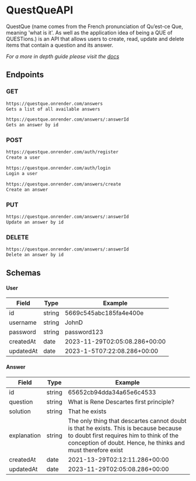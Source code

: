 # QuestQueAPI

QuestQue (name comes from the French pronunciation of Qu’est-ce Que, meaning 'what is it'. As well as the application idea of being a QUE of QUESTions.) is an API that allows users to create, read, update and delete items that contain a question and its answer.

_For a more in depth guide please visit the [docs](https://documenter.getpostman.com/view/28561890/2s9YeG5rXQ)_

## Endpoints

### GET

```sh
https://questque.onrender.com/answers
Gets a list of all available answers
```

```sh
https://questque.onrender.com/answers/:answerId
Gets an answer by id
```

### POST

```sh
https://questque.onrender.com/auth/register
Create a user
```

```sh
https://questque.onrender.com/auth/login
Login a user
```

```sh
https://questque.onrender.com/answers/create
Create an answer
```

### PUT

```sh
https://questque.onrender.com/answers/:answerId
Update an answer by id
```

### DELETE

```sh
https://questque.onrender.com/answers/:answerId
Delete an answer by id
```

## Schemas

#### User

| Field     | Type   | Example                       |
| --------- | ------ | ----------------------------- |
| id        | string | 5669c545abc185fa4e400e        |
| username  | string | JohnD                         |
| password  | string | password123                   |
| createdAt | date   | 2023-11-29T02:05:08.286+00:00 |
| updatedAt | date   | 2023-1-5T07:22:08.286+00:00   |

#### Answer

| Field       | Type   | Example                                                                                                                                                                                          |
| ----------- | ------ | ------------------------------------------------------------------------------------------------------------------------------------------------------------------------------------------------ |
| id          | string | 65652cb94dda34a65e6c4533                                                                                                                                                                         |
| question    | string | What is Rene Descartes first principle?                                                                                                                                                          |
| solution    | string | That he exists                                                                                                                                                                                   |
| explanation | string | The only thing that descartes cannot doubt is that he exists. This is because because to doubt first requires him to think of the conception of doubt. Hence, he thinks and must therefore exist |
| createdAt   | date   | 2021-13-29T02:12:11.286+00:00                                                                                                                                                                    |
| updatedAt   | date   | 2023-11-29T02:05:08.286+00:00                                                                                                                                                                    |
